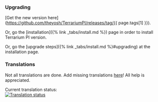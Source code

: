 ### Upgrading

[Get the new version
here](https://github.com/theyosh/TerrariumPI/releases/tag/{{ page.tags[1] }}).

Or, go the [installation]({% link _tabs/install.md %}) page in order to install
Terrarium PI version.

Or, go the [upgrade steps]({% link _tabs/install.md %}#upgrading) at the
installation page.

### Translations

Not all translations are done. Add missing translations
[here](https://weblate.theyosh.nl/engage/terrariumpi/)! All help is appreciated.

Current translation status:\
[![Translation status](https://weblate.theyosh.nl/widgets/terrariumpi/-/svg-badge.svg)](https://weblate.theyosh.nl/engage/terrariumpi/)
